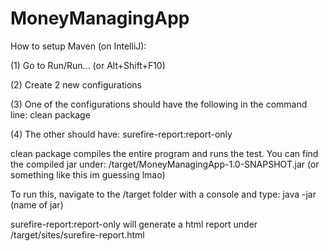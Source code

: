 # MoneyManagingApp

How to setup Maven (on IntelliJ):

(1) Go to Run/Run... (or Alt+Shift+F10)

(2) Create 2 new configurations

(3) One of the configurations should have the following in the command line: clean package

(4) The other should have: surefire-report:report-only

clean package compiles the entire program and runs the test. You can find the compiled jar under: /target/MoneyManagingApp-1.0-SNAPSHOT.jar (or something like this im guessing lmao)

To run this, navigate to the /target folder with a console and type: java -jar (name of jar)

surefire-report:report-only will generate a html report under /target/sites/surefire-report.html
